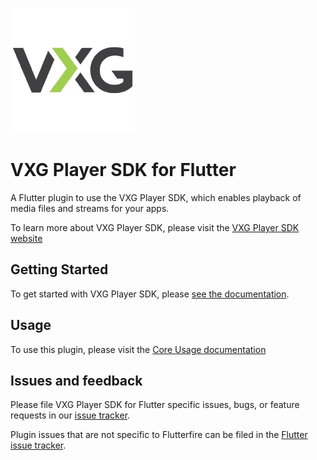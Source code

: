 [<img src="https://raw.githubusercontent.com/VideoExpertsGroup/VXG.Media.SDK.Flutter/master/resources/vxg.png" width="200" />](https://www.videoexpertsgroup.com/)

# VXG Player SDK for Flutter

A Flutter plugin to use the VXG Player SDK, which enables playback of media files and streams for your apps.

To learn more about VXG Player SDK, please visit the [VXG Player SDK website](https://www.videoexpertsgroup.com/)

## Getting Started

To get started with VXG Player SDK, please [see the documentation](https://www.videoexpertsgroup.com/).

## Usage

To use this plugin, please visit the [Core Usage documentation](https://www.videoexpertsgroup.com/)

## Issues and feedback

Please file VXG Player SDK for Flutter specific issues, bugs, or feature requests in our [issue tracker](https://github.com/VideoExpertsGroup/VXG.Media.SDK.Flutter/issues/new).

Plugin issues that are not specific to Flutterfire can be filed in the [Flutter issue tracker](https://github.com/flutter/flutter/issues/new).

